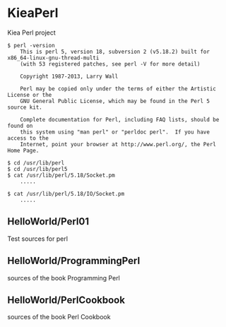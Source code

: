 # KieaPerl

Kiea Perl project

    $ perl -version
        This is perl 5, version 18, subversion 2 (v5.18.2) built for x86_64-linux-gnu-thread-multi
        (with 53 registered patches, see perl -V for more detail)

        Copyright 1987-2013, Larry Wall

        Perl may be copied only under the terms of either the Artistic License or the
        GNU General Public License, which may be found in the Perl 5 source kit.

        Complete documentation for Perl, including FAQ lists, should be found on
        this system using "man perl" or "perldoc perl".  If you have access to the
        Internet, point your browser at http://www.perl.org/, the Perl Home Page.
    
    $ cd /usr/lib/perl
    $ cd /usr/lib/perl5
    $ cat /usr/lib/perl/5.18/Socket.pm
        .....
        
    $ cat /usr/lib/perl/5.18/IO/Socket.pm
        .....
        

## HelloWorld/Perl01

Test sources for perl

## HelloWorld/ProgrammingPerl

sources of the book Programming Perl

## HelloWorld/PerlCookbook

sources of the book Perl Cookbook



